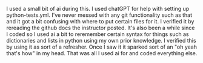 I used a small bit of ai during this. I used chatGPT for help with setting up python-tests.yml. 
I've never messed with any git functionality such as that and it got a bit confusing with where to put certain files for it.
I verified it by rereading the github docs the instructor posted.
It's also been a while since I coded so I used ai a bit to reremember certain syntax for things such as dictionaries and lists in python using my own prior knowledge. I verified this by using it as sort of a refresher. Once I saw it it sparked sort of an "oh yeah that's how" in my head. 
That was all I used ai for and coded everything else. 